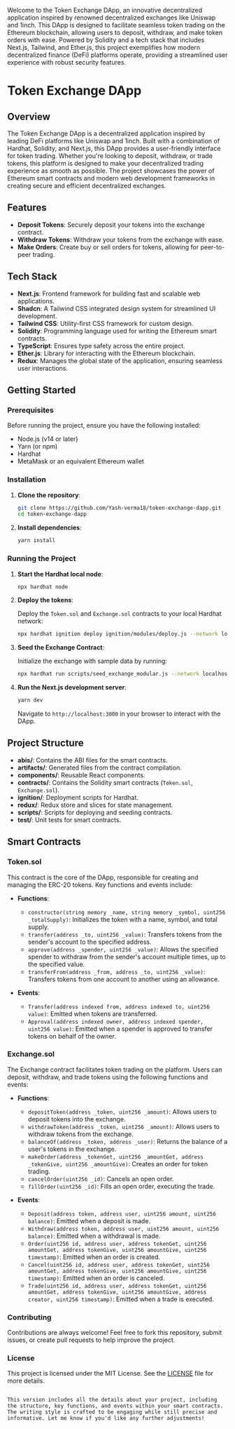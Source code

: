 Welcome to the Token Exchange DApp, an innovative decentralized application inspired by renowned decentralized exchanges like Uniswap and 1inch. This DApp is designed to facilitate seamless token trading on the Ethereum blockchain, allowing users to deposit, withdraw, and make token orders with ease. Powered by Solidity and a tech stack that includes Next.js, Tailwind, and Ether.js, this project exemplifies how modern decentralized finance (DeFi) platforms operate, providing a streamlined user experience with robust security features.


# Token Exchange DApp

## Overview

The Token Exchange DApp is a decentralized application inspired by leading DeFi platforms like Uniswap and 1inch. Built with a combination of Hardhat, Solidity, and Next.js, this DApp provides a user-friendly interface for token trading. Whether you're looking to deposit, withdraw, or trade tokens, this platform is designed to make your decentralized trading experience as smooth as possible. The project showcases the power of Ethereum smart contracts and modern web development frameworks in creating secure and efficient decentralized exchanges.

## Features

- **Deposit Tokens**: Securely deposit your tokens into the exchange contract.
- **Withdraw Tokens**: Withdraw your tokens from the exchange with ease.
- **Make Orders**: Create buy or sell orders for tokens, allowing for peer-to-peer trading.

## Tech Stack

- **Next.js**: Frontend framework for building fast and scalable web applications.
- **Shadcn**: A Tailwind CSS integrated design system for streamlined UI development.
- **Tailwind CSS**: Utility-first CSS framework for custom design.
- **Solidity**: Programming language used for writing the Ethereum smart contracts.
- **TypeScript**: Ensures type safety across the entire project.
- **Ether.js**: Library for interacting with the Ethereum blockchain.
- **Redux**: Manages the global state of the application, ensuring seamless user interactions.

## Getting Started

### Prerequisites

Before running the project, ensure you have the following installed:

- Node.js (v14 or later)
- Yarn (or npm)
- Hardhat
- MetaMask or an equivalent Ethereum wallet

### Installation

1. **Clone the repository**:

   ```bash
   git clone https://github.com/Yash-verma18/token-exchange-dapp.git
   cd token-exchange-dapp
   ```

2. **Install dependencies**:

   ```bash
   yarn install
   ```

### Running the Project

1. **Start the Hardhat local node**:

   ```bash
   npx hardhat node
   ```

2. **Deploy the tokens**:

   Deploy the `Token.sol` and `Exchange.sol` contracts to your local Hardhat network:

   ```bash
   npx hardhat ignition deploy ignition/modules/deploy.js --network localhost
   ```

3. **Seed the Exchange Contract**:

   Initialize the exchange with sample data by running:

   ```bash
   npx hardhat run scripts/seed_exchange_modular.js --network localhost
   ```

4. **Run the Next.js development server**:

   ```bash
   yarn dev
   ```

   Navigate to `http://localhost:3000` in your browser to interact with the DApp.

## Project Structure

- **abis/**: Contains the ABI files for the smart contracts.
- **artifacts/**: Generated files from the contract compilation.
- **components/**: Reusable React components.
- **contracts/**: Contains the Solidity smart contracts (`Token.sol`, `Exchange.sol`).
- **ignition/**: Deployment scripts for Hardhat.
- **redux/**: Redux store and slices for state management.
- **scripts/**: Scripts for deploying and seeding contracts.
- **test/**: Unit tests for smart contracts.

## Smart Contracts

### Token.sol

This contract is the core of the DApp, responsible for creating and managing the ERC-20 tokens. Key functions and events include:

- **Functions**:
  - `constructor(string memory _name, string memory _symbol, uint256 _totalSupply)`: Initializes the token with a name, symbol, and total supply.
  - `transfer(address _to, uint256 _value)`: Transfers tokens from the sender's account to the specified address.
  - `approve(address _spender, uint256 _value)`: Allows the specified spender to withdraw from the sender's account multiple times, up to the specified value.
  - `transferFrom(address _from, address _to, uint256 _value)`: Transfers tokens from one account to another using an allowance.

- **Events**:
  - `Transfer(address indexed from, address indexed to, uint256 value)`: Emitted when tokens are transferred.
  - `Approval(address indexed owner, address indexed spender, uint256 value)`: Emitted when a spender is approved to transfer tokens on behalf of the owner.

### Exchange.sol

The Exchange contract facilitates token trading on the platform. Users can deposit, withdraw, and trade tokens using the following functions and events:

- **Functions**:
  - `depositToken(address _token, uint256 _amount)`: Allows users to deposit tokens into the exchange.
  - `withdrawToken(address _token, uint256 _amount)`: Allows users to withdraw tokens from the exchange.
  - `balanceOf(address _token, address _user)`: Returns the balance of a user's tokens in the exchange.
  - `makeOrder(address _tokenGet, uint256 _amountGet, address _tokenGive, uint256 _amountGive)`: Creates an order for token trading.
  - `cancelOrder(uint256 _id)`: Cancels an open order.
  - `fillOrder(uint256 _id)`: Fills an open order, executing the trade.

- **Events**:
  - `Deposit(address token, address user, uint256 amount, uint256 balance)`: Emitted when a deposit is made.
  - `Withdraw(address token, address user, uint256 amount, uint256 balance)`: Emitted when a withdrawal is made.
  - `Order(uint256 id, address user, address tokenGet, uint256 amountGet, address tokenGive, uint256 amountGive, uint256 timestamp)`: Emitted when an order is created.
  - `Cancel(uint256 id, address user, address tokenGet, uint256 amountGet, address tokenGive, uint256 amountGive, uint256 timestamp)`: Emitted when an order is canceled.
  - `Trade(uint256 id, address user, address tokenGet, uint256 amountGet, address tokenGive, uint256 amountGive, address creator, uint256 timestamp)`: Emitted when a trade is executed.

### Contributing

Contributions are always welcome! Feel free to fork this repository, submit issues, or create pull requests to help improve the project.

### License

This project is licensed under the MIT License. See the [LICENSE](LICENSE) file for more details.

```

This version includes all the details about your project, including the structure, key functions, and events within your smart contracts. The writing style is crafted to be engaging while still precise and informative. Let me know if you'd like any further adjustments!
